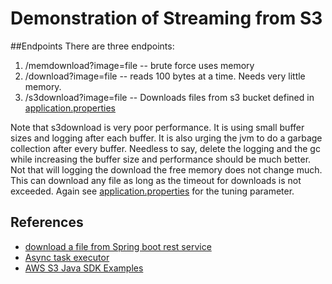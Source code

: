 # Demonstration of Streaming from S3
##Endpoints
There are three endpoints:

1. /memdownload?image=file -- brute force uses memory
1. /download?image=file -- reads 100 bytes at a time.  Needs very little memory.
1. /s3download?image=file -- Downloads files from s3 bucket defined in
   [application.properties](src/main/resources/application.properties)

Note that s3download is very poor performance.  It is using small buffer sizes and logging after each buffer.
It is also urging the jvm to do a garbage collection after every buffer.  Needless to say, delete the logging and the gc while
increasing the buffer size and performance should be much better.  Not that will logging the download the free memory does not
change much.  This can download any file as long as the timeout for downloads is not exceeded.  Again see
[application.properties](src/main/resources/application.properties) for the tuning parameter.
## References


* [download a file from Spring boot rest service](https://stackoverflow.com/questions/35680932/download-a-file-from-spring-boot-rest-service)
* [Async task executor](https://medium.com/swlh/streaming-data-with-spring-boot-restful-web-service-87522511c071)  
* [AWS S3 Java SDK Examples](https://docs.aws.amazon.com/sdk-for-java/latest/developer-guide/examples-s3-objects.html)